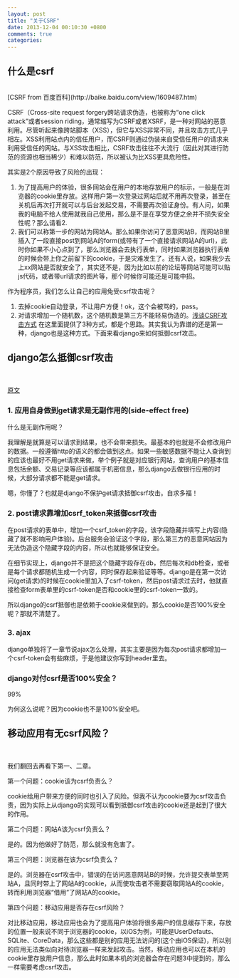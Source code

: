 ```yaml
---
layout: post
title: "关于CSRF"
date: 2013-12-04 00:10:30 +0800
comments: true
categories: 
---
```


## 什么是csrf
<br/>
[CSRF from 百度百科](http://baike.baidu.com/view/1609487.htm)

CSRF（Cross-site request forgery跨站请求伪造，也被称为“one click attack”或者session riding，通常缩写为CSRF或者XSRF，是一种对网站的恶意利用。尽管听起来像跨站脚本（XSS），但它与XSS非常不同，并且攻击方式几乎相左。XSS利用站点内的信任用户，而CSRF则通过伪装来自受信任用户的请求来利用受信任的网站。与XSS攻击相比，CSRF攻击往往不大流行（因此对其进行防范的资源也相当稀少）和难以防范，所以被认为比XSS更具危险性。

其实是2个原因导致了风险的出现：

1. 为了提高用户的体验，很多网站会在用户的本地存放用户的标示，一般是在浏览器的cookie里存放。这样用户第一次登录过网站后就不用再次登录，甚至在关机后再次打开就可以与后台发起交易，不需要再次验证身份。有人问，如果我的电脑不给人使用就我自己使用，那么是不是在享受方便之余并不损失安全性呢？那么请看2.
2. 我们可以称第一步的网站为网站A。那么如果你访问了恶意网站B，而网站B里插入了一段直接post到网站A的form(或带有了一个直接请求网站A的url)，此时你如果不小心点到了，那么浏览器会去执行表单，同时如果浏览器执行表单的时候会带上你之前留下的cookie，于是灾难发生了。还有人说，如果我少去上xx网站是否就安全了，其实还不是，因为比如以前的论坛等网站可能可以贴js代码，或者带url请求的图片等，那个时候你可能还是可能中招。

作为程序员，我们怎么让自己的应用免受csrf攻击呢？

1. 去掉cookie自动登录，不让用户方便！ok，这个会被骂的，pass。
2. 对请求增加一个随机数，这个随机数是第三方不能轻易伪造的。[浅谈CSRF攻击方式](http://www.cnblogs.com/hyddd/archive/2009/04/09/1432744.html) 在这里面提供了3种方式，都是个思路。其实我认为靠谱的还是第一种，django也是这种方式。下面来看django来如何抵御csrf攻击。


## django怎么抵御csrf攻击
<br/>

[原文](https://docs.djangoproject.com/en/dev/ref/contrib/csrf)

### 1. 应用自身做到get请求是无副作用的(side-effect free)

什么是无副作用呢？

我理解是就算是可以请求到结果，也不会带来损失。最基本的也就是不会修改用户的数据。一般遵循http的语义的都会做到这点。如果一些敏感数据不能让人查询到的应该也最好不用get请求来做，举个例子就是对应银行网站，查询用户的基本信息包括余额、交易记录等应该都属于机密信息，那么django去做银行应用的时候，大部分请求都不能是get请求。

嗯，你懂了？也就是django不保护get请求抵御csrf攻击。自求多福！

### 2. post请求靠增加csrf_token来抵御csrf攻击

在post请求的表单中，增加一个csrf_token的字段，该字段隐藏并填写上内容(隐藏了就不影响用户体验)。后台服务会验证这个字段，那么第三方的恶意网站因为无法伪造这个隐藏字段的内容，所以也就能够保证安全。

在细节实现上，django并不是把这个隐藏字段存在db，然后每次和db检查，或者是每个请求都随机生成一个内容，同时保存起来验证等等。django是在第一次访问(get请求)的时候在cookie里加入了csrf-token，然后post请求过去时，他就直接检查form表单里的csrf-token是否和cookie里的csrf-token一致的。

所以django的csrf抵御也是依赖于cookie来做到的。那么cookie是否100%安全呢？那就不清楚了。

### 3. ajax

django单独将了一章节说ajax怎么处理，其实主要是因为每次post请求都增加一个csrf-token会有些麻烦，于是他建议你写到header里去。

### django对付csrf是否100%安全？

99%

为何这么说呢？因为cookie也不是100%安全吧。


## 移动应用有无csrf风险？
<br/>

<!--先说下我个人的经历。我最初是用的django搭建的一个面向移动应用的api，登陆那块我是直接继承并重载了django的auth模块，让其的验证逻辑按照我的逻辑进行的验证。同时因为不足够了解django，所以这个csrf防御就比较神奇的跟着django加入了。最初我还不知道csrf，然后在写调用api的例子时就发现了问题，后来折腾比较久才发现了有个csrftoken的东西必须带上。

当时囫囵吞枣，追求的是赶紧跑起来，很长一段时间都没再关注过什么是csrf，csrf有哪些危害等等问题。距离最初做这个快2年时间了，虽然其间花过时间，看过2次，但是都没个彻底思考。我心里一直有一个疑问，移动应用的api真的需要csrf防御么？-->

我们翻回去再看下第一、二章。

第一个问题：cookie该为csrf负责么？

cookie给用户带来方便的同时也引入了风险。但我不认为cookie要为csrf攻击负责，因为实际上从django的实现可以看到抵御csrf攻击的cookie还是起到了很大的作用。

第二个问题：网站A该为csrf负责么？

是的。因为他做好了防范，那么就没有危害了。

第三个问题：浏览器在该为csrf负责么？

是的。浏览器在csrf攻击中，错误的在访问恶意网站B的时候，允许提交表单至网站A，且同时带上了网站A的cookie，从而使攻击者不需要窃取网站A的cookie，转而利用浏览器“借用”了网站A的cookie。

第四个问题：移动应用是否存在csrf风险？

对比移动应用，移动应用也会为了提高用户体验将很多用户的信息缓存下来，存放的位置一般来说不同于浏览器的cookie，以iOS为例，可能是UserDefauts、SQLite、CoreData，那么这些都是别的应用无法访问的(这个由iOS保证)，所以别的应用无法类似向对待浏览器一样来发起攻击。当然，移动应用也可以在本机的cookie里存放用户信息，那么此时如果本机的浏览器会存在问题3中提到的，那么一样需要考虑csrf攻击。
